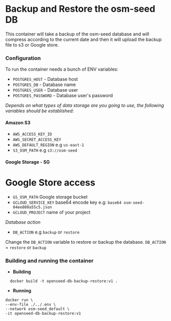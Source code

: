 # Backup and Restore the osm-seed DB

This container will take a backup of the osm-seed database and will compress according to the current date and then it will upload the backup file to s3 or Google store.


### Configuration

To run the container needs a bunch of ENV variables:

- `POSTGRES_HOST` - Database host
- `POSTGRES_DB` - Database name
- `POSTGRES_USER` - Database user
- `POSTGRES_PASSWORD` - Database user's password

*Depends on what types of data storage are you going to use, the following variables should be established:*

#### Amazon S3

- `AWS_ACCESS_KEY_ID` 
- `AWS_SECRET_ACCESS_KEY`
- `AWS_DEFAULT_REGION` e.g `us-east-1`
- `S3_OSM_PATH`  e.g `s3://osm-seed`

#### Google Storage - SG

# Google Store access

- `GS_OSM_PATH` Google storage bucket
- `GCLOUD_SERVICE_KEY` base64 encode key e.g: `base64 osm-seed-04ee080a55c5.json`
- `GCLOUD_PROJECT` name of your project

*Database action*

- `DB_ACTION` e.g `backup` or `restore`

Change the `DB_ACTION` variable to restore or backup the database. `DB_ACTION` =  `restore` or `backup`

### Building and running the container

- **Building**

```
  docker build -t openseed-db-backup-restore:v1 .
```

- **Running**

```
docker run \
--env-file ./../.env \
--network osm-seed_default \
-it openseed-db-backup-restore:v1 
```